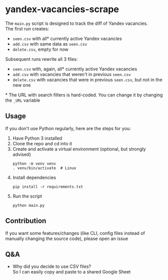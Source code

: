 # yandex-vacancies-scrape
The `main.py` script is designed to track the diff of Yandex vacancies.  
The first run creates: 
- `seen.csv` with all* currently active Yandex vacancies 
- `add.csv` with same data as `seen.csv`
- `delete.csv`, empty for now  

Subsequent runs rewrite all 3 files:
- `seen.csv` with, again, all* currently active Yandex vacancies 
- `add.csv` with vacancies that weren't in previous `seen.csv`
- `delete.csv` with vacancies that were in previous `seen.csv`, but not in the new one

\* The URL with search filters is hard-coded. You can change it by changing the `_URL` variable

## Usage
If you don't use Python regularly, here are the steps for you:
1. Have Python 3 installed
2. Clone the repo and cd into it
3. Create and activate a virtual environment (optional, but strongly advised)
    ```shell
    python -m venv venv
    . venv/bin/activate  # Linux 
    ```
4. Install dependencies 
    ```shell
    pip install -r requirements.txt
    ```
5. Run the script
   ```shell
   python main.py
   ```
## Contribution
If you want some features/changes (like CLI, config files instead of manually changing the source code), 
please open an issue
## Q&A
- Why did you decide to use CSV files?  
    So I can easily copy and paste to a shared Google Sheet
